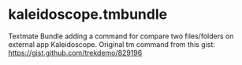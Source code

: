 # kaleidoscope.tmbundle
Textmate Bundle adding a command for compare two files/folders on external app Kaleidoscope. Original tm command from this gist: https://gist.github.com/trekdemo/829196

